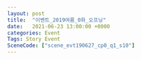```yaml
---
layout: post
title:  "이벤트_2019여름_0화_오프닝"
date:   2021-06-23 13:00:00 +0000
categories: Event
Tags: Story Event
SceneCode: ["scene_evt190627_cp0_q1_s10"]
---
```

